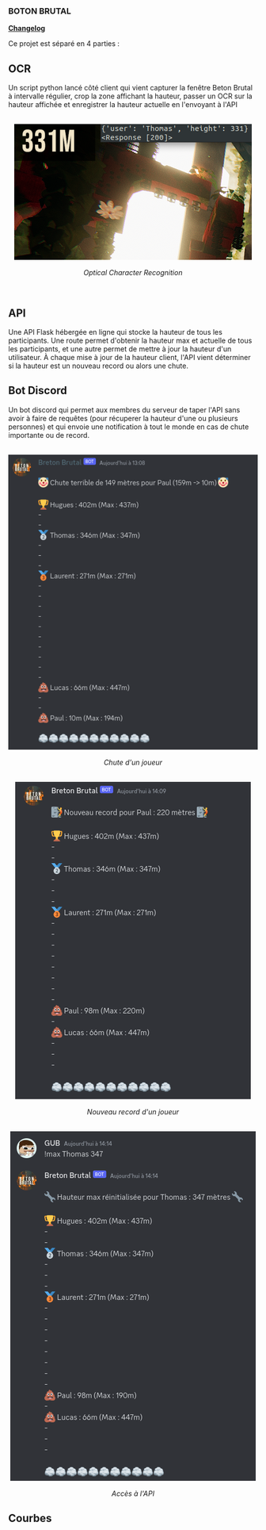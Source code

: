 ### BOTON BRUTAL

**[Changelog](CHANGELOG.md)**     

Ce projet est séparé en 4 parties :  

## OCR
Un script python lancé côté client qui vient capturer la fenêtre Beton Brutal à intervalle régulier, crop la zone affichant la hauteur, passer un OCR sur la hauteur affichée et enregistrer la hauteur actuelle en l'envoyant à l'API  
<br/>

<div style="text-align:center">
<img src="img-readme/ocr.png">    

*Optical Character Recognition*
</div>
<br/>

## API
Une API Flask hébergée en ligne qui stocke la hauteur de tous les participants. Une route permet d'obtenir la hauteur max et actuelle de tous les participants, et une autre permet de mettre à jour la hauteur d'un utilisateur. À chaque mise à jour de la hauteur client, l'API vient déterminer si la hauteur est un nouveau record ou alors une chute.     

## Bot Discord

 Un bot discord qui permet aux membres du serveur de taper l'API sans avoir à faire de requêtes (pour récuperer la hauteur d'une ou plusieurs personnes) et qui envoie une notification à tout le monde en cas de chute importante ou de record.   
<br/>
<div style="text-align:center">
<img src="img-readme/fall.png">    

*Chute d'un joueur*
</div>
<br/>

<div style="text-align:center">
<img src="img-readme/update.png">    

*Nouveau record d'un joueur*
</div>
<br/>
<div style="text-align:center">
<img src="img-readme/reset.png">    

*Accès à l'API*
</div>

## Courbes
